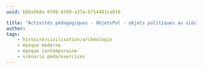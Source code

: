 ```yaml
---
uuid: bbba5b8a-6f08-43d9-a37a-b714481ca016

title: "Activités pédagogiques - ObjetsPol - objets politiques au siècle des révolutions"
author: 
tags:
    - histoire/civilisation/archéologie
    - époque moderne
    - époque contemporaine
    - scénario péda/exercices
---
```

